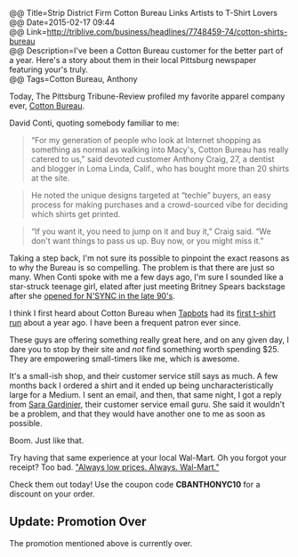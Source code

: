 @@ Title=Strip District Firm Cotton Bureau Links Artists to T-Shirt Lovers  
@@ Date=2015-02-17 09:44  
@@ Link=http://triblive.com/business/headlines/7748459-74/cotton-shirts-bureau  
@@ Description=I've been a Cotton Bureau customer for the better part of a year. Here's a story about them in their local Pittsburg newspaper featuring your's truly.  
@@ Tags=Cotton Bureau, Anthony  

Today, The Pittsburg Tribune-Review profiled my favorite apparel company ever, [Cotton Bureau][cottonbureau]. 

David Conti, quoting somebody familiar to me:
>“For my generation of people who look at Internet shopping as something as normal as walking into Macy's, Cotton Bureau has really catered to us,” said devoted customer Anthony Craig, 27, a dentist and blogger in Loma Linda, Calif., who has bought more than 20 shirts at the site.

>He noted the unique designs targeted at “techie” buyers, an easy process for making purchases and a crowd-sourced vibe for deciding which shirts get printed.

>“If you want it, you need to jump on it and buy it,” Craig said. “We don't want things to pass us up. Buy now, or you might miss it.”

Taking a step back, I'm not sure its possible to pinpoint the exact reasons as to why the Bureau is so compelling. The problem is that there are just so many. When Conti spoke with me a few days ago, I'm sure I sounded like a star-struck teenage girl, elated after just meeting Britney Spears backstage after she [opened for N'SYNC in the late 90's][wikipedia]. 

I think I first heard about Cotton Bureau when [Tapbots][tapbots] had its [first t-shirt run][twitter] about a year ago. I have been a frequent patron ever since.

These guys are offering something really great here, and on any given day, I dare you to stop by their site and *not* find something worth spending $25. They are empowering small-timers like me, which is awesome.

It's a small-ish shop, and their customer service still says as much. A few months back I ordered a shirt and it ended up being uncharacteristically large for a Medium. I sent an email, and then, that same night, I got a reply from [Sara Gardinier][twitter 2], their customer service email guru. She said it wouldn't be a problem, and that they would have another one to me as soon as possible.

Boom. Just like that. 

Try having that same experience at your local Wal-Mart. Oh you forgot your receipt? Too bad. ["Always low prices. Always. Wal-Mart."][usatoday]

Check them out today! Use the coupon code **CBANTHONYC10** for a discount on your order.

<div class="update">

## Update: Promotion Over

The promotion mentioned above is currently over.

</div>

[cottonbureau]: http://www.cottonbureau.com
[tapbots]: http://www.tapbots.com/
[twitter]: https://twitter.com/cottonbureau/status/440520932411838465
[twitter 2]: https://twitter.com/saragardinier
[usatoday]: http://usatoday30.usatoday.com/money/industries/retail/2007-09-12-walmart-slogan_N.htm
[wikipedia]: https://en.wikipedia.org/wiki/List_of_Britney_Spears_concert_tours